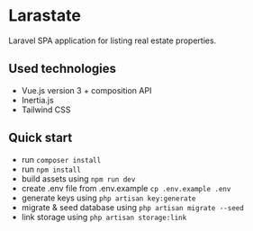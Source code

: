 #  Larastate

Laravel SPA application for listing real estate properties. 

## Used technologies
  * Vue.js version 3 + composition API
  * Inertia.js
  * Tailwind CSS

## Quick start
- run `composer install`
- run `npm install`
- build assets using `npm run dev`
- create .env file from .env.example `cp .env.example .env`
- generate keys using `php artisan key:generate`
- migrate & seed database using `php artisan migrate --seed`
- link storage using `php artisan storage:link`
